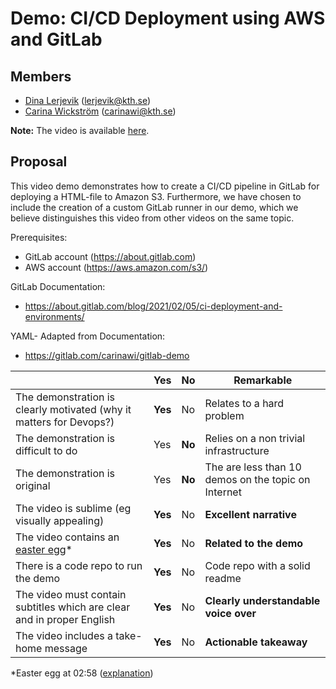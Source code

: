 # Demo: CI/CD Deployment using AWS and GitLab

 ## Members
 - [Dina Lerjevik](https://github.com/dmariel) (lerjevik@kth.se)
 - [Carina Wickström](https://github.com/carinawic) (carinawi@kth.se)

**Note:** The video is available [here](https://youtu.be/mGFS2zUL8mo).

## Proposal

This video demo demonstrates how to create a CI/CD pipeline in GitLab for deploying a HTML-file to Amazon S3. Furthermore, we have chosen to include the creation of a custom GitLab runner in our demo, which we believe distinguishes this video from other videos on the same topic.

Prerequisites: 
* GitLab account (https://about.gitlab.com)
* AWS account (https://aws.amazon.com/s3/) 

GitLab Documentation: 
* https://about.gitlab.com/blog/2021/02/05/ci-deployment-and-environments/ 

YAML- Adapted from Documentation:  
* https://gitlab.com/carinawi/gitlab-demo

|                                             | Yes | No | Remarkable |
|-------------------------------------------- | ----|----|-------------|
|The demonstration is clearly motivated (why it matters for Devops?) | **Yes** | No | Relates to a hard problem |
|The demonstration is difficult to do | Yes | **No** | Relies on a non trivial infrastructure |
|The demonstration is original | Yes | **No** | The are less than 10 demos on the topic on Internet |
|The video is sublime (eg visually appealing) | **Yes** | No | **Excellent narrative** |
|The video contains an [easter egg](https://github.com/OrkoHunter/python-easter-eggs)* | **Yes** | No | **Related to the demo** |
|There is a code repo to run the demo  | **Yes** | No | Code repo with a solid readme |
|The video must contain subtitles which are clear and in proper English | **Yes** | No | **Clearly understandable voice over** |
|The video includes a take-home message | **Yes** | No | **Actionable takeaway** |

*Easter egg at 02:58 ([explanation](https://twitter.com/gitlab/status/1050008027649245184?s=20))
